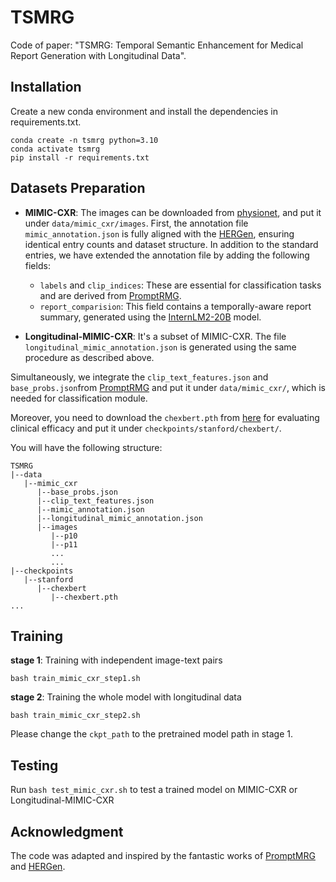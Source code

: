# TSMRG

Code of paper: "TSMRG: Temporal Semantic Enhancement for Medical Report Generation with Longitudinal Data".

## Installation
Create a new conda environment and install the dependencies in requirements.txt.
```Shell
conda create -n tsmrg python=3.10
conda activate tsmrg
pip install -r requirements.txt
```

## Datasets Preparation
* **MIMIC-CXR**: The images can be downloaded from [physionet](https://www.physionet.org/content/mimic-cxr-jpg/2.0.0/), and put it under `data/mimic_cxr/images`.  First, the annotation file `mimic_annotation.json` is fully aligned with the [HERGen](https://github.com/HKU-MedAI/HERGen), ensuring identical entry counts and dataset structure. In addition to the standard entries, we have extended the annotation file by adding the following fields:  

     * `labels` and `clip_indices`: These are essential for classification tasks and are derived from [PromptRMG](https://github.com/jhb86253817/PromptMRG).
     * `report_comparision`: This field contains a temporally-aware report summary, generated using the [InternLM2-20B](https://huggingface.co/internlm/internlm2-20b) model.





* **Longitudinal-MIMIC-CXR**: It's a subset of MIMIC-CXR. The file `longitudinal_mimic_annotation.json` is generated using the same procedure as described above.

Simultaneously, we integrate the `clip_text_features.json` and  `base_probs.json`from [PromptRMG](https://github.com/jhb86253817/PromptMRG) and put it under `data/mimic_cxr/`, which is needed for classification module.

Moreover, you need to download the `chexbert.pth` from [here](https://stanfordmedicine.app.box.com/s/c3stck6w6dol3h36grdc97xoydzxd7w9) for evaluating clinical efficacy and put it under `checkpoints/stanford/chexbert/`.

You will have the following structure:
````
TSMRG
|--data
   |--mimic_cxr
      |--base_probs.json
      |--clip_text_features.json
      |--mimic_annotation.json
      |--longitudinal_mimic_annotation.json
      |--images
         |--p10
         |--p11
         ...
         ...
|--checkpoints
   |--stanford
      |--chexbert
         |--chexbert.pth
...
````

## Training
**stage 1**: Training with independent image-text pairs
```
bash train_mimic_cxr_step1.sh
```

**stage 2**: Training the whole model with longitudinal data
```
bash train_mimic_cxr_step2.sh
```
Please change the `ckpt_path` to the pretrained model path in stage 1.


## Testing
Run `bash test_mimic_cxr.sh` to test a trained model on MIMIC-CXR or Longitudinal-MIMIC-CXR

## Acknowledgment

The code was adapted and inspired by the fantastic works of [PromptMRG](https://github.com/jhb86253817/PromptMRG) and  [HERGen](https://github.com/HKU-MedAI/HERGen).
